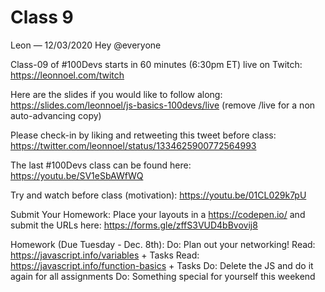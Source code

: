 # Class 9

Leon — 12/03/2020
Hey @everyone 

Class-09 of #100Devs starts in 60 minutes (6:30pm ET) live on Twitch: https://leonnoel.com/twitch

Here are the slides if you would like to follow along: https://slides.com/leonnoel/js-basics-100devs/live (remove /live for a non auto-advancing  copy)

Please check-in by liking and retweeting this tweet before class: https://twitter.com/leonnoel/status/1334625900772564993

The last #100Devs class can be found here: https://youtu.be/SV1eSbAWfWQ

Try and watch before class (motivation): https://youtu.be/01CL029k7pU

Submit Your Homework:
Place your layouts in a https://codepen.io/ and submit the URLs here: 
https://forms.gle/zffS3VUD4bBvovij8

Homework (Due Tuesday - Dec. 8th):
Do: Plan out your networking!
Read: https://javascript.info/variables + Tasks
Read: https://javascript.info/function-basics + Tasks
Do: Delete the JS and do it again for all assignments
Do: Something special for yourself this weekend